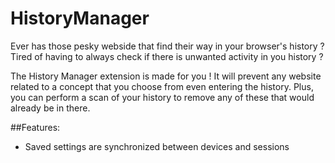 # HistoryManager

Ever has those pesky webside that find their way in your browser's history ?
Tired of having to always check if there is unwanted activity in you history ?

The History Manager extension is made for you ! It will prevent any website related to a concept that you choose from even entering the history. Plus, you can perform a scan of your history to remove any of these that would already be in there.

##Features:
* Saved settings are synchronized between devices and sessions



